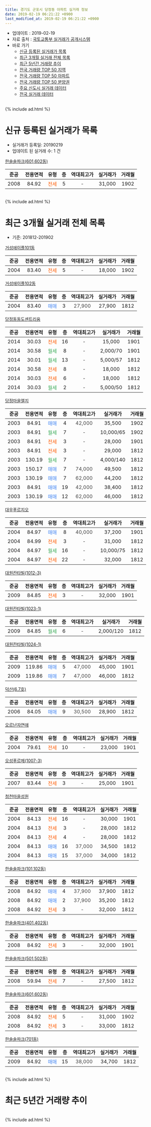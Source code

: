 ```yaml
---
title: 경기도 군포시 당정동 아파트 실거래 정보
date: 2019-02-19 06:21:22 +0900
last_modified_at: 2019-02-19 06:21:22 +0900
---
```


* 업데이트 : 2019-02-19
* 자료 출처 : [국토교통부 실거래가 공개시스템](http://rt.molit.go.kr)
* 바로 가기
    * [신규 등록된 실거래가 목록](#신규-등록된-실거래가-목록)
    * [최근 3개월 실거래 전체 목록](#최근-3개월-실거래-전체-목록)
    * [최근 5년간 거래량 추이](#최근-5년간-거래량-추이)
    * [전국 거래량 TOP 50 지역](https://inasie.github.io/apt-trade-info/최근-3개월-전국에서-가장-거래가-많이-발생한-지역)
    * [전국 거래량 TOP 50 아파트](https://inasie.github.io/apt-trade-info/최근-3개월-전국에서-가장-거래가-많이-발생한-아파트)
    * [전국 거래량 TOP 50 분양권](https://inasie.github.io/apt-trade-info/최근-3개월-전국에서-가장-거래가-많이-발생한-분양권)
    * [주요 신도시 실거래 데이터](https://inasie.github.io/apt-trade-info/주요-신도시)
    * [전국 실거래 데이터](https://inasie.github.io/apt-trade-info/전국)
<br>
{% include ad.html %}
<br>

# 신규 등록된 실거래가 목록
* 실거래가 등록일: 20190219
* 업데이트 된 실거래 수: 1 건


[한솔솔파크(601,602동)](https://search.naver.com/search.naver?query=%EA%B2%BD%EA%B8%B0%EB%8F%84+%EA%B5%B0%ED%8F%AC%EC%8B%9C+%EB%8B%B9%EC%A0%95%EB%8F%99+%ED%95%9C%EC%86%94%EC%86%94%ED%8C%8C%ED%81%AC%28601%2C602%EB%8F%99%29)

|준공|전용면적|유형|층|역대최고가|실거래가|거래월|
|:---:|:---:|:---:|:---:|:---:|:---:|:---:|
|2008|84.92|<span style="color:#ff5a00">전세</span>|5|<span style="color:#444444">-</span>|31,000|1902|


<br>
{% include ad.html %}
<br>

# 최근 3개월 실거래 전체 목록
* 기준: 201812-201902


[거성에이플101동](https://search.naver.com/search.naver?query=%EA%B2%BD%EA%B8%B0%EB%8F%84+%EA%B5%B0%ED%8F%AC%EC%8B%9C+%EB%8B%B9%EC%A0%95%EB%8F%99+%EA%B1%B0%EC%84%B1%EC%97%90%EC%9D%B4%ED%94%8C101%EB%8F%99)

|준공|전용면적|유형|층|역대최고가|실거래가|거래월|
|:---:|:---:|:---:|:---:|:---:|:---:|:---:|
|2004|83.40|<span style="color:#ff5a00">전세</span>|5|<span style="color:#444444">-</span>|18,000|1902|

[거성에이플102동](https://search.naver.com/search.naver?query=%EA%B2%BD%EA%B8%B0%EB%8F%84+%EA%B5%B0%ED%8F%AC%EC%8B%9C+%EB%8B%B9%EC%A0%95%EB%8F%99+%EA%B1%B0%EC%84%B1%EC%97%90%EC%9D%B4%ED%94%8C102%EB%8F%99)

|준공|전용면적|유형|층|역대최고가|실거래가|거래월|
|:---:|:---:|:---:|:---:|:---:|:---:|:---:|
|2004|83.40|<span style="color:#4285f3">매매</span>|3|<span style="color:#444444">27,900</span>|27,900|1812|

[당정동동도센트리움](https://search.naver.com/search.naver?query=%EA%B2%BD%EA%B8%B0%EB%8F%84+%EA%B5%B0%ED%8F%AC%EC%8B%9C+%EB%8B%B9%EC%A0%95%EB%8F%99+%EB%8B%B9%EC%A0%95%EB%8F%99%EB%8F%99%EB%8F%84%EC%84%BC%ED%8A%B8%EB%A6%AC%EC%9B%80)

|준공|전용면적|유형|층|역대최고가|실거래가|거래월|
|:---:|:---:|:---:|:---:|:---:|:---:|:---:|
|2014|30.03|<span style="color:#ff5a00">전세</span>|16|<span style="color:#444444">-</span>|15,000|1901|
|2014|30.58|<span style="color:#34a853">월세</span>|8|<span style="color:#444444">-</span>|2,000/70|1901|
|2014|30.01|<span style="color:#34a853">월세</span>|13|<span style="color:#444444">-</span>|5,000/57|1812|
|2014|30.58|<span style="color:#ff5a00">전세</span>|8|<span style="color:#444444">-</span>|18,000|1812|
|2014|30.03|<span style="color:#ff5a00">전세</span>|6|<span style="color:#444444">-</span>|18,000|1812|
|2014|30.03|<span style="color:#34a853">월세</span>|2|<span style="color:#444444">-</span>|5,000/50|1812|

[당정마을엘지](https://search.naver.com/search.naver?query=%EA%B2%BD%EA%B8%B0%EB%8F%84+%EA%B5%B0%ED%8F%AC%EC%8B%9C+%EB%8B%B9%EC%A0%95%EB%8F%99+%EB%8B%B9%EC%A0%95%EB%A7%88%EC%9D%84%EC%97%98%EC%A7%80)

|준공|전용면적|유형|층|역대최고가|실거래가|거래월|
|:---:|:---:|:---:|:---:|:---:|:---:|:---:|
|2003|84.91|<span style="color:#4285f3">매매</span>|4|<span style="color:#444444">42,000</span>|35,500|1902|
|2003|84.91|<span style="color:#34a853">월세</span>|7|<span style="color:#444444">-</span>|10,000/65|1902|
|2003|84.91|<span style="color:#ff5a00">전세</span>|3|<span style="color:#444444">-</span>|28,000|1901|
|2003|84.91|<span style="color:#ff5a00">전세</span>|3|<span style="color:#444444">-</span>|29,000|1812|
|2003|130.19|<span style="color:#34a853">월세</span>|7|<span style="color:#444444">-</span>|4,000/140|1812|
|2003|150.17|<span style="color:#4285f3">매매</span>|7|<span style="color:#444444">74,000</span>|49,500|1812|
|2003|130.19|<span style="color:#4285f3">매매</span>|7|<span style="color:#444444">62,000</span>|44,200|1812|
|2003|84.91|<span style="color:#4285f3">매매</span>|19|<span style="color:#444444">42,000</span>|38,400|1812|
|2003|130.19|<span style="color:#4285f3">매매</span>|12|<span style="color:#444444">62,000</span>|46,000|1812|

[대우푸르지오](https://search.naver.com/search.naver?query=%EA%B2%BD%EA%B8%B0%EB%8F%84+%EA%B5%B0%ED%8F%AC%EC%8B%9C+%EB%8B%B9%EC%A0%95%EB%8F%99+%EB%8C%80%EC%9A%B0%ED%91%B8%EB%A5%B4%EC%A7%80%EC%98%A4)

|준공|전용면적|유형|층|역대최고가|실거래가|거래월|
|:---:|:---:|:---:|:---:|:---:|:---:|:---:|
|2004|84.97|<span style="color:#4285f3">매매</span>|8|<span style="color:#444444">40,000</span>|37,200|1901|
|2004|84.99|<span style="color:#ff5a00">전세</span>|3|<span style="color:#444444">-</span>|31,000|1812|
|2004|84.97|<span style="color:#34a853">월세</span>|16|<span style="color:#444444">-</span>|10,000/75|1812|
|2004|84.97|<span style="color:#ff5a00">전세</span>|22|<span style="color:#444444">-</span>|32,000|1812|

[대원칸타빌(1012-3)](https://search.naver.com/search.naver?query=%EA%B2%BD%EA%B8%B0%EB%8F%84+%EA%B5%B0%ED%8F%AC%EC%8B%9C+%EB%8B%B9%EC%A0%95%EB%8F%99+%EB%8C%80%EC%9B%90%EC%B9%B8%ED%83%80%EB%B9%8C%281012-3%29)

|준공|전용면적|유형|층|역대최고가|실거래가|거래월|
|:---:|:---:|:---:|:---:|:---:|:---:|:---:|
|2009|84.85|<span style="color:#ff5a00">전세</span>|3|<span style="color:#444444">-</span>|32,000|1901|

[대원칸타빌(1023-1)](https://search.naver.com/search.naver?query=%EA%B2%BD%EA%B8%B0%EB%8F%84+%EA%B5%B0%ED%8F%AC%EC%8B%9C+%EB%8B%B9%EC%A0%95%EB%8F%99+%EB%8C%80%EC%9B%90%EC%B9%B8%ED%83%80%EB%B9%8C%281023-1%29)

|준공|전용면적|유형|층|역대최고가|실거래가|거래월|
|:---:|:---:|:---:|:---:|:---:|:---:|:---:|
|2009|84.85|<span style="color:#34a853">월세</span>|6|<span style="color:#444444">-</span>|2,000/120|1812|

[대원칸타빌(1024-1)](https://search.naver.com/search.naver?query=%EA%B2%BD%EA%B8%B0%EB%8F%84+%EA%B5%B0%ED%8F%AC%EC%8B%9C+%EB%8B%B9%EC%A0%95%EB%8F%99+%EB%8C%80%EC%9B%90%EC%B9%B8%ED%83%80%EB%B9%8C%281024-1%29)

|준공|전용면적|유형|층|역대최고가|실거래가|거래월|
|:---:|:---:|:---:|:---:|:---:|:---:|:---:|
|2009|119.86|<span style="color:#4285f3">매매</span>|5|<span style="color:#444444">47,000</span>|45,000|1901|
|2009|119.86|<span style="color:#4285f3">매매</span>|7|<span style="color:#444444">47,000</span>|46,000|1812|

[덕산(6,7호)](https://search.naver.com/search.naver?query=%EA%B2%BD%EA%B8%B0%EB%8F%84+%EA%B5%B0%ED%8F%AC%EC%8B%9C+%EB%8B%B9%EC%A0%95%EB%8F%99+%EB%8D%95%EC%82%B0%286%2C7%ED%98%B8%29)

|준공|전용면적|유형|층|역대최고가|실거래가|거래월|
|:---:|:---:|:---:|:---:|:---:|:---:|:---:|
|2006|84.05|<span style="color:#4285f3">매매</span>|9|<span style="color:#444444">30,500</span>|28,900|1812|

[오르난자연애](https://search.naver.com/search.naver?query=%EA%B2%BD%EA%B8%B0%EB%8F%84+%EA%B5%B0%ED%8F%AC%EC%8B%9C+%EB%8B%B9%EC%A0%95%EB%8F%99+%EC%98%A4%EB%A5%B4%EB%82%9C%EC%9E%90%EC%97%B0%EC%95%A0)

|준공|전용면적|유형|층|역대최고가|실거래가|거래월|
|:---:|:---:|:---:|:---:|:---:|:---:|:---:|
|2004|79.61|<span style="color:#ff5a00">전세</span>|10|<span style="color:#444444">-</span>|23,000|1901|

[오성푸르메(1007-3)](https://search.naver.com/search.naver?query=%EA%B2%BD%EA%B8%B0%EB%8F%84+%EA%B5%B0%ED%8F%AC%EC%8B%9C+%EB%8B%B9%EC%A0%95%EB%8F%99+%EC%98%A4%EC%84%B1%ED%91%B8%EB%A5%B4%EB%A9%94%281007-3%29)

|준공|전용면적|유형|층|역대최고가|실거래가|거래월|
|:---:|:---:|:---:|:---:|:---:|:---:|:---:|
|2007|83.44|<span style="color:#ff5a00">전세</span>|3|<span style="color:#444444">-</span>|25,000|1901|

[청천마을성원](https://search.naver.com/search.naver?query=%EA%B2%BD%EA%B8%B0%EB%8F%84+%EA%B5%B0%ED%8F%AC%EC%8B%9C+%EB%8B%B9%EC%A0%95%EB%8F%99+%EC%B2%AD%EC%B2%9C%EB%A7%88%EC%9D%84%EC%84%B1%EC%9B%90)

|준공|전용면적|유형|층|역대최고가|실거래가|거래월|
|:---:|:---:|:---:|:---:|:---:|:---:|:---:|
|2004|84.13|<span style="color:#ff5a00">전세</span>|16|<span style="color:#444444">-</span>|30,000|1901|
|2004|84.13|<span style="color:#ff5a00">전세</span>|3|<span style="color:#444444">-</span>|28,000|1812|
|2004|84.13|<span style="color:#ff5a00">전세</span>|4|<span style="color:#444444">-</span>|28,000|1812|
|2004|84.13|<span style="color:#4285f3">매매</span>|16|<span style="color:#444444">37,000</span>|34,500|1812|
|2004|84.13|<span style="color:#4285f3">매매</span>|15|<span style="color:#444444">37,000</span>|34,000|1812|

[한솔솔파크(101,102동)](https://search.naver.com/search.naver?query=%EA%B2%BD%EA%B8%B0%EB%8F%84+%EA%B5%B0%ED%8F%AC%EC%8B%9C+%EB%8B%B9%EC%A0%95%EB%8F%99+%ED%95%9C%EC%86%94%EC%86%94%ED%8C%8C%ED%81%AC%28101%2C102%EB%8F%99%29)

|준공|전용면적|유형|층|역대최고가|실거래가|거래월|
|:---:|:---:|:---:|:---:|:---:|:---:|:---:|
|2008|84.92|<span style="color:#4285f3">매매</span>|4|<span style="color:#444444">37,900</span>|37,900|1812|
|2008|84.92|<span style="color:#4285f3">매매</span>|2|<span style="color:#444444">37,900</span>|35,200|1812|
|2008|84.92|<span style="color:#ff5a00">전세</span>|3|<span style="color:#444444">-</span>|32,000|1812|

[한솔솔파크(401,402동)](https://search.naver.com/search.naver?query=%EA%B2%BD%EA%B8%B0%EB%8F%84+%EA%B5%B0%ED%8F%AC%EC%8B%9C+%EB%8B%B9%EC%A0%95%EB%8F%99+%ED%95%9C%EC%86%94%EC%86%94%ED%8C%8C%ED%81%AC%28401%2C402%EB%8F%99%29)

|준공|전용면적|유형|층|역대최고가|실거래가|거래월|
|:---:|:---:|:---:|:---:|:---:|:---:|:---:|
|2008|84.92|<span style="color:#ff5a00">전세</span>|3|<span style="color:#444444">-</span>|32,000|1901|

[한솔솔파크(501,502동)](https://search.naver.com/search.naver?query=%EA%B2%BD%EA%B8%B0%EB%8F%84+%EA%B5%B0%ED%8F%AC%EC%8B%9C+%EB%8B%B9%EC%A0%95%EB%8F%99+%ED%95%9C%EC%86%94%EC%86%94%ED%8C%8C%ED%81%AC%28501%2C502%EB%8F%99%29)

|준공|전용면적|유형|층|역대최고가|실거래가|거래월|
|:---:|:---:|:---:|:---:|:---:|:---:|:---:|
|2008|59.94|<span style="color:#ff5a00">전세</span>|7|<span style="color:#444444">-</span>|27,500|1812|

[한솔솔파크(601,602동)](https://search.naver.com/search.naver?query=%EA%B2%BD%EA%B8%B0%EB%8F%84+%EA%B5%B0%ED%8F%AC%EC%8B%9C+%EB%8B%B9%EC%A0%95%EB%8F%99+%ED%95%9C%EC%86%94%EC%86%94%ED%8C%8C%ED%81%AC%28601%2C602%EB%8F%99%29)

|준공|전용면적|유형|층|역대최고가|실거래가|거래월|
|:---:|:---:|:---:|:---:|:---:|:---:|:---:|
|2008|84.92|<span style="color:#ff5a00">전세</span>|5|<span style="color:#444444">-</span>|31,000|1902|
|2008|84.92|<span style="color:#ff5a00">전세</span>|3|<span style="color:#444444">-</span>|33,000|1812|

[한솔솔파크(701동)](https://search.naver.com/search.naver?query=%EA%B2%BD%EA%B8%B0%EB%8F%84+%EA%B5%B0%ED%8F%AC%EC%8B%9C+%EB%8B%B9%EC%A0%95%EB%8F%99+%ED%95%9C%EC%86%94%EC%86%94%ED%8C%8C%ED%81%AC%28701%EB%8F%99%29)

|준공|전용면적|유형|층|역대최고가|실거래가|거래월|
|:---:|:---:|:---:|:---:|:---:|:---:|:---:|
|2009|84.92|<span style="color:#4285f3">매매</span>|15|<span style="color:#444444">38,000</span>|34,700|1812|


<br>
{% include ad.html %}
<br>

# 최근 5년간 거래량 추이


<div style="width:100%;">
    <canvas id="deal_progress" height="200"></canvas>
</div>

<script>
new Chart(document.getElementById("deal_progress"), {
    type: 'line',
    data: {
        labels: ['201402','201403','201404','201405','201406','201407','201408','201409','201410','201411','201412','201501','201502','201503','201504','201505','201506','201507','201508','201509','201510','201511','201512','201601','201602','201603','201604','201605','201606','201607','201608','201609','201610','201611','201612','201701','201702','201703','201704','201705','201706','201707','201708','201709','201710','201711','201712','201801','201802','201803','201804','201805','201806','201807','201808','201809','201810','201811','201812','201901','201902'],
        datasets: [{
            label: '매매',
            pointRadius: 1,
            data: [21, 19, 12, 16, 8, 21, 29, 41, 40, 22, 25, 47, 30, 46, 45, 18, 26, 29, 17, 21, 14, 18, 10, 19, 15, 26, 29, 30, 25, 34, 26, 37, 30, 18, 6, 8, 15, 12, 15, 21, 23, 31, 30, 28, 20, 27, 14, 16, 17, 22, 7, 9, 15, 12, 29, 47, 16, 9, 12, 2, 1],
            borderColor: "rgba(255, 201, 14, 1)",
            backgroundColor: "rgba(255, 201, 14, 0.5)",
            fill: false,
            lineTension: 0
        },{
            label: '전월세',
            pointRadius: 1,
            data: [26, 29, 20, 25, 21, 18, 25, 28, 21, 21, 14, 23, 26, 17, 31, 14, 16, 15, 20, 13, 13, 12, 15, 16, 16, 25, 16, 22, 20, 16, 15, 16, 25, 21, 18, 10, 24, 19, 18, 13, 14, 17, 14, 17, 12, 19, 20, 20, 21, 28, 9, 15, 10, 12, 15, 16, 19, 14, 15, 8, 3],
            borderColor: "rgba(0, 141, 185, 1)",
            backgroundColor: "rgba(0, 141, 185, 0.5)",
            fill: false,
            lineTension: 0
        }
        ]
    },
    options: {
        responsive: true,
        title: {
            display: false
        },
        tooltips: {
            mode: 'index',
            intersect: false
        },
        hover: {
            mode: 'nearest',
            intersect: true
        },
        scales: {
            xAxes: [{
                display: true,
                scaleLabel: {
                    display: true,
                    labelString: '년/월'
                }
            }],
            yAxes: [{
                display: true,
                ticks: {
                    suggestedMin: 0,
                },
                scaleLabel: {
                    display: true,
                    labelString: '실거래 수'
                }
            }]
        }
    }
});

</script>


<br>
{% include ad.html %}
<br>

